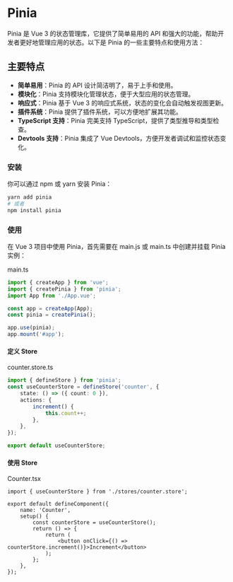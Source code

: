# Pinia

Pinia 是 Vue 3 的状态管理库，它提供了简单易用的 API 和强大的功能，帮助开发者更好地管理应用的状态。以下是 Pinia 的一些主要特点和使用方法：

## 主要特点

- **简单易用**：Pinia 的 API 设计简洁明了，易于上手和使用。
- **模块化**：Pinia 支持模块化管理状态，便于大型应用的状态管理。
- **响应式**：Pinia 基于 Vue 3 的响应式系统，状态的变化会自动触发视图更新。
- **插件系统**：Pinia 提供了插件系统，可以方便地扩展其功能。
- **TypeScript 支持**：Pinia 完美支持 TypeScript，提供了类型推导和类型检查。
- **Devtools 支持**：Pinia 集成了 Vue Devtools，方便开发者调试和监控状态变化。

### 安装

你可以通过 npm 或 yarn 安装 Pinia：

```sh
yarn add pinia
# 或者
npm install pinia

```

### 使用

在 Vue 3 项目中使用 Pinia，首先需要在 main.js 或 main.ts 中创建并挂载 Pinia 实例：

main.ts

```ts
import { createApp } from 'vue';
import { createPinia } from 'pinia';
import App from './App.vue';

const app = createApp(App);
const pinia = createPinia();

app.use(pinia);
app.mount('#app');
```

#### 定义 Store

counter.store.ts

```ts
import { defineStore } from 'pinia';
const useCounterStore = defineStore('counter', {
	state: () => ({ count: 0 }),
	actions: {
		increment() {
			this.count++;
		},
	},
});

export default useCounterStore;
```

#### 使用 Store

Counter.tsx

```tsx
import { useCounterStore } from './stores/counter.store';

export default defineComponent({
	name: 'Counter',
	setup() {
		const counterStore = useCounterStore();
		return () => {
			return (
				<button onClick={() => counterStore.increment()}>Increment</button>
			);
		};
	},
});
```

